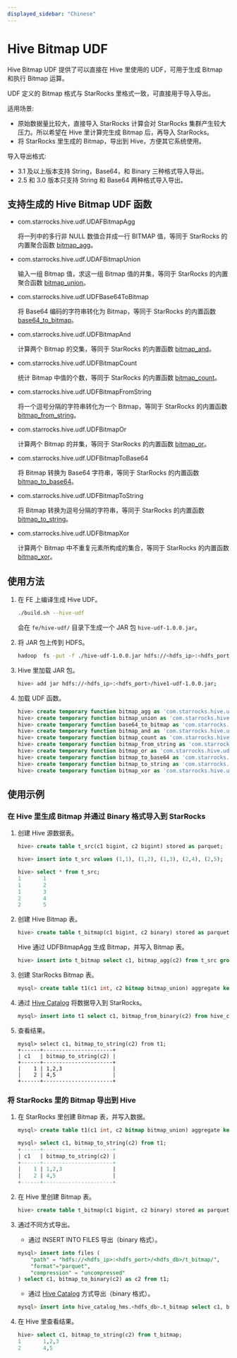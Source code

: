 ```yaml
---
displayed_sidebar: "Chinese"
---
```


# Hive Bitmap UDF

Hive Bitmap UDF 提供了可以直接在 Hive 里使用的 UDF，可用于生成 Bitmap 和执行 Bitmap 运算。

UDF 定义的 Bitmap 格式与 StarRocks 里格式一致，可直接用于导入导出。

适用场景:

- 原始数据量比较大，直接导入 StarRocks 计算会对 StarRocks 集群产生较大压力。所以希望在 Hive 里计算完生成 Bitmap 后，再导入 StarRocks。
- 将 StarRocks 里生成的 Bitmap，导出到 Hive，方便其它系统使用。

导入导出格式:

- 3.1 及以上版本支持 String，Base64，和 Binary 三种格式导入导出。
- 2.5 和 3.0 版本只支持 String 和 Base64 两种格式导入导出。

## 支持生成的 Hive Bitmap UDF 函数

- com.starrocks.hive.udf.UDAFBitmapAgg

  将一列中的多行非 NULL 数值合并成一行 BITMAP 值，等同于 StarRocks 的内置聚合函数 [bitmap_agg](../sql-reference/sql-functions/bitmap-functions/bitmap_agg.md)。

- com.starrocks.hive.udf.UDAFBitmapUnion

  输入一组 Bitmap 值，求这一组 Bitmap 值的并集，等同于 StarRocks 的内置聚合函数 [bitmap_union](../sql-reference/sql-functions/bitmap-functions/bitmap_union.md)。

- com.starrocks.hive.udf.UDFBase64ToBitmap

  将 Base64 编码的字符串转化为 Bitmap，等同于 StarRocks 的内置函数 [base64_to_bitmap](../sql-reference/sql-functions/bitmap-functions/base64_to_bitmap.md)。

- com.starrocks.hive.udf.UDFBitmapAnd

  计算两个 Bitmap 的交集，等同于 StarRocks 的内置函数 [bitmap_and](../sql-reference/sql-functions/bitmap-functions/bitmap_and.md)。

- com.starrocks.hive.udf.UDFBitmapCount

  统计 Bitmap 中值的个数，等同于 StarRocks 的内置函数 [bitmap_count](../sql-reference/sql-functions/bitmap-functions/bitmap_count.md)。

- com.starrocks.hive.udf.UDFBitmapFromString

  将一个逗号分隔的字符串转化为一个 Bitmap，等同于 StarRocks 的内置函数 [bitmap_from_string](../sql-reference/sql-functions/bitmap-functions/bitmap_from_string.md)。

- com.starrocks.hive.udf.UDFBitmapOr

  计算两个 Bitmap 的并集，等同于 StarRocks 的内置函数 [bitmap_or](../sql-reference/sql-functions/bitmap-functions/bitmap_or.md)。

- com.starrocks.hive.udf.UDFBitmapToBase64

  将 Bitmap 转换为 Base64 字符串，等同于 StarRocks 的内置函数 [bitmap_to_base64](../sql-reference/sql-functions/bitmap-functions/bitmap_to_base64.md)。

- com.starrocks.hive.udf.UDFBitmapToString

  将 Bitmap 转换为逗号分隔的字符串，等同于 StarRocks 的内置函数 [bitmap_to_string](../sql-reference/sql-functions/bitmap-functions/bitmap_to_string.md)。

- com.starrocks.hive.udf.UDFBitmapXor

  计算两个 Bitmap 中不重复元素所构成的集合，等同于 StarRocks 的内置函数 [bitmap_xor](../sql-reference/sql-functions/bitmap-functions/bitmap_xor.md)。

## 使用方法

1. 在 FE 上编译生成 Hive UDF。

   ```bash
   ./build.sh --hive-udf
   ```

   会在 `fe/hive-udf/` 目录下生成一个 JAR 包 `hive-udf-1.0.0.jar`。

2. 将 JAR 包上传到 HDFS。

   ```bash
   hadoop  fs -put -f ./hive-udf-1.0.0.jar hdfs://<hdfs_ip>:<hdfs_port>/hive1-udf-1.0.0.jar
   ```

3. Hive 里加载 JAR 包。

   ```bash
   hive> add jar hdfs://<hdfs_ip>:<hdfs_port>/hive1-udf-1.0.0.jar;
   ```

4. 加载 UDF 函数。

   ```sql
   hive> create temporary function bitmap_agg as 'com.starrocks.hive.udf.UDAFBitmapAgg';
   hive> create temporary function bitmap_union as 'com.starrocks.hive.udf.UDAFBitmapUnion';
   hive> create temporary function base64_to_bitmap as 'com.starrocks.hive.udf.UDFBase64ToBitmap';
   hive> create temporary function bitmap_and as 'com.starrocks.hive.udf.UDFBitmapAnd';
   hive> create temporary function bitmap_count as 'com.starrocks.hive.udf.UDFBitmapCount';
   hive> create temporary function bitmap_from_string as 'com.starrocks.hive.udf.UDFBitmapFromString';
   hive> create temporary function bitmap_or as 'com.starrocks.hive.udf.UDFBitmapOr';
   hive> create temporary function bitmap_to_base64 as 'com.starrocks.hive.udf.UDFBitmapToBase64';
   hive> create temporary function bitmap_to_string as 'com.starrocks.hive.udf.UDFBitmapToString';
   hive> create temporary function bitmap_xor as 'com.starrocks.hive.udf.UDFBitmapXor';
   ```

## 使用示例

### 在 Hive 里生成 Bitmap 并通过 Binary 格式导入到 StarRocks

1. 创建 Hive 源数据表。

    ```sql
    hive> create table t_src(c1 bigint, c2 bigint) stored as parquet;
    
    hive> insert into t_src values (1,1), (1,2), (1,3), (2,4), (2,5);
    
    hive> select * from t_src;
    1       1
    1       2
    1       3
    2       4
    2       5
    ```

2. 创建 Hive Bitmap 表。

    ```sql
    hive> create table t_bitmap(c1 bigint, c2 binary) stored as parquet;
    ```

    Hive 通过 UDFBitmapAgg 生成 Bitmap，并写入 Bitmap 表。

    ```sql
    hive> insert into t_bitmap select c1, bitmap_agg(c2) from t_src group by c1;
    ```

3. 创建 StarRocks Bitmap 表。

    ```sql
    mysql> create table t1(c1 int, c2 bitmap bitmap_union) aggregate key(c1)  distributed by hash(c1);
    ```

4. 通过 [Hive Catalog](../data_source/catalog/hive_catalog.md) 将数据导入到 StarRocks。

    ```sql
    mysql> insert into t1 select c1, bitmap_from_binary(c2) from hive_catalog_hms.xxx_db.t_bitmap;
    ```

5. 查看结果。

    ```plain
    mysql> select c1, bitmap_to_string(c2) from t1;                                                                                                                                                                                                                                   
    +------+----------------------+                                                                                                                                                                                                                                                   
    | c1   | bitmap_to_string(c2) |
    +------+----------------------+
    |    1 | 1,2,3                |
    |    2 | 4,5                  |
    +------+----------------------+
    ```

### 将 StarRocks 里的 Bitmap 导出到 Hive

1. 在 StarRocks 里创建 Bitmap 表，并写入数据。

    ```sql
    mysql> create table t1(c1 int, c2 bitmap bitmap_union) aggregate key(c1) buckets 3 distributed by hash(c1);
    
    mysql> select c1, bitmap_to_string(c2) from t1;                                                                                                                                                                                                                                   
    +------+----------------------+                                                                                                                                                                                                                                                   
    | c1   | bitmap_to_string(c2) |
    +------+----------------------+
    |    1 | 1,2,3                |
    |    2 | 4,5                  |
    +------+----------------------+
    ```

2. 在 Hive 里创建 Bitmap 表。

    ```sql
    hive> create table t_bitmap(c1 bigint, c2 binary) stored as parquet;
    ```

3. 通过不同方式导出。

   - 通过 INSERT INTO FILES 导出（binary 格式）。

    ```sql
    mysql> insert into files (
        "path" = "hdfs://<hdfs_ip>:<hdfs_port>/<hdfs_db>/t_bitmap/",
        "format"="parquet",
        "compression" = "uncompressed"
    ) select c1, bitmap_to_binary(c2) as c2 from t1;
    ```

   - 通过 [Hive Catalog](../data_source/catalog/hive_catalog.md) 方式导出（binary 格式）。

    ```sql
    mysql> insert into hive_catalog_hms.<hdfs_db>.t_bitmap select c1, bitmap_to_binary(c2) from t1;
    ```

4. 在 Hive 里查看结果。

    ```sql
    hive> select c1, bitmap_to_string(c2) from t_bitmap;
    1       1,2,3
    2       4,5
    ```
